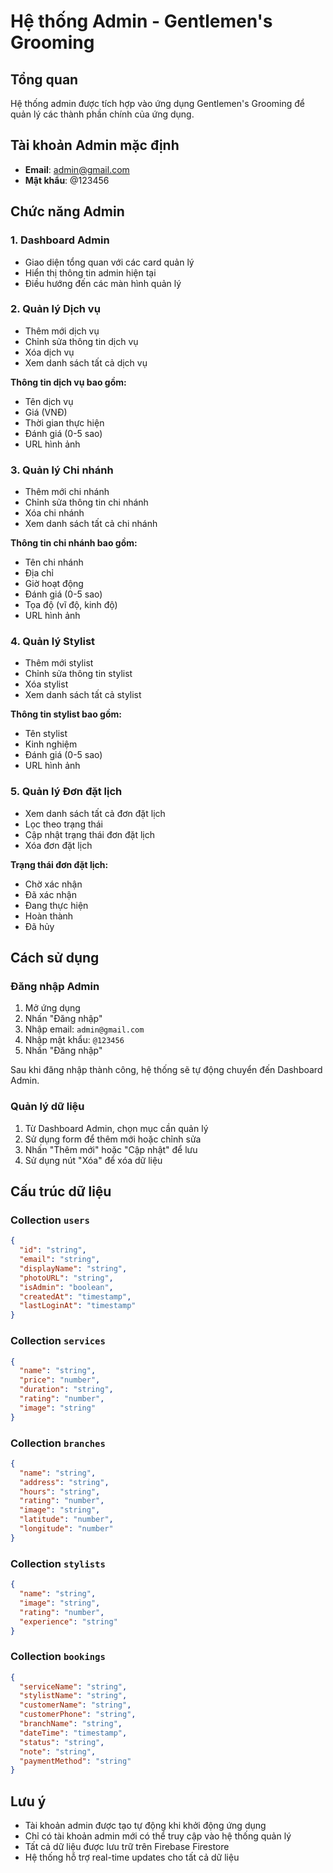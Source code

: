 # Hệ thống Admin - Gentlemen's Grooming

## Tổng quan
Hệ thống admin được tích hợp vào ứng dụng Gentlemen's Grooming để quản lý các thành phần chính của ứng dụng.

## Tài khoản Admin mặc định
- **Email**: admin@gmail.com
- **Mật khẩu**: @123456

## Chức năng Admin

### 1. Dashboard Admin
- Giao diện tổng quan với các card quản lý
- Hiển thị thông tin admin hiện tại
- Điều hướng đến các màn hình quản lý

### 2. Quản lý Dịch vụ
- Thêm mới dịch vụ
- Chỉnh sửa thông tin dịch vụ
- Xóa dịch vụ
- Xem danh sách tất cả dịch vụ

**Thông tin dịch vụ bao gồm:**
- Tên dịch vụ
- Giá (VNĐ)
- Thời gian thực hiện
- Đánh giá (0-5 sao)
- URL hình ảnh

### 3. Quản lý Chi nhánh
- Thêm mới chi nhánh
- Chỉnh sửa thông tin chi nhánh
- Xóa chi nhánh
- Xem danh sách tất cả chi nhánh

**Thông tin chi nhánh bao gồm:**
- Tên chi nhánh
- Địa chỉ
- Giờ hoạt động
- Đánh giá (0-5 sao)
- Tọa độ (vĩ độ, kinh độ)
- URL hình ảnh

### 4. Quản lý Stylist
- Thêm mới stylist
- Chỉnh sửa thông tin stylist
- Xóa stylist
- Xem danh sách tất cả stylist

**Thông tin stylist bao gồm:**
- Tên stylist
- Kinh nghiệm
- Đánh giá (0-5 sao)
- URL hình ảnh

### 5. Quản lý Đơn đặt lịch
- Xem danh sách tất cả đơn đặt lịch
- Lọc theo trạng thái
- Cập nhật trạng thái đơn đặt lịch
- Xóa đơn đặt lịch

**Trạng thái đơn đặt lịch:**
- Chờ xác nhận
- Đã xác nhận
- Đang thực hiện
- Hoàn thành
- Đã hủy

## Cách sử dụng

### Đăng nhập Admin
1. Mở ứng dụng
2. Nhấn "Đăng nhập"
3. Nhập email: `admin@gmail.com`
4. Nhập mật khẩu: `@123456`
5. Nhấn "Đăng nhập"

Sau khi đăng nhập thành công, hệ thống sẽ tự động chuyển đến Dashboard Admin.

### Quản lý dữ liệu
1. Từ Dashboard Admin, chọn mục cần quản lý
2. Sử dụng form để thêm mới hoặc chỉnh sửa
3. Nhấn "Thêm mới" hoặc "Cập nhật" để lưu
4. Sử dụng nút "Xóa" để xóa dữ liệu

## Cấu trúc dữ liệu

### Collection `users`
```json
{
  "id": "string",
  "email": "string",
  "displayName": "string",
  "photoURL": "string",
  "isAdmin": "boolean",
  "createdAt": "timestamp",
  "lastLoginAt": "timestamp"
}
```

### Collection `services`
```json
{
  "name": "string",
  "price": "number",
  "duration": "string",
  "rating": "number",
  "image": "string"
}
```

### Collection `branches`
```json
{
  "name": "string",
  "address": "string",
  "hours": "string",
  "rating": "number",
  "image": "string",
  "latitude": "number",
  "longitude": "number"
}
```

### Collection `stylists`
```json
{
  "name": "string",
  "image": "string",
  "rating": "number",
  "experience": "string"
}
```

### Collection `bookings`
```json
{
  "serviceName": "string",
  "stylistName": "string",
  "customerName": "string",
  "customerPhone": "string",
  "branchName": "string",
  "dateTime": "timestamp",
  "status": "string",
  "note": "string",
  "paymentMethod": "string"
}
```

## Lưu ý
- Tài khoản admin được tạo tự động khi khởi động ứng dụng
- Chỉ có tài khoản admin mới có thể truy cập vào hệ thống quản lý
- Tất cả dữ liệu được lưu trữ trên Firebase Firestore
- Hệ thống hỗ trợ real-time updates cho tất cả dữ liệu
